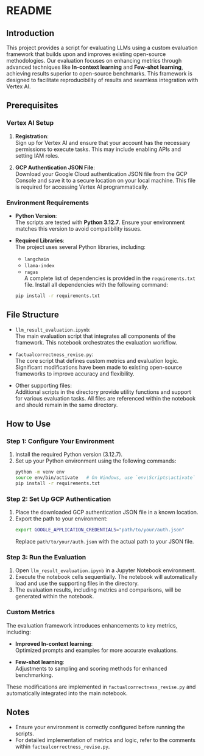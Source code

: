 
# README

## Introduction

This project provides a script for evaluating LLMs using a custom evaluation framework that builds upon and improves existing open-source methodologies. Our evaluation focuses on enhancing metrics through advanced techniques like **In-context learning** and **Few-shot learning**, achieving results superior to open-source benchmarks. This framework is designed to facilitate reproducibility of results and seamless integration with Vertex AI.

## Prerequisites

### Vertex AI Setup
1. **Registration**:  
   Sign up for Vertex AI and ensure that your account has the necessary permissions to execute tasks. This may include enabling APIs and setting IAM roles.

2. **GCP Authentication JSON File**:  
   Download your Google Cloud authentication JSON file from the GCP Console and save it to a secure location on your local machine. This file is required for accessing Vertex AI programmatically.

### Environment Requirements
- **Python Version**:  
   The scripts are tested with **Python 3.12.7**. Ensure your environment matches this version to avoid compatibility issues.

- **Required Libraries**:  
   The project uses several Python libraries, including:
   - `langchain`
   - `llama-index`
   - `ragas`  
   A complete list of dependencies is provided in the `requirements.txt` file. Install all dependencies with the following command:

   ```bash
   pip install -r requirements.txt
   ```

## File Structure

- `llm_result_evaluation.ipynb`:  
   The main evaluation script that integrates all components of the framework. This notebook orchestrates the evaluation workflow.

- `factualcorrectness_revise.py`:  
   The core script that defines custom metrics and evaluation logic. Significant modifications have been made to existing open-source frameworks to improve accuracy and flexibility.

- Other supporting files:  
   Additional scripts in the directory provide utility functions and support for various evaluation tasks. All files are referenced within the notebook and should remain in the same directory.

## How to Use

### Step 1: Configure Your Environment
1. Install the required Python version (3.12.7).
2. Set up your Python environment using the following commands:
   ```bash
   python -m venv env
   source env/bin/activate   # On Windows, use `env\Scripts\activate`
   pip install -r requirements.txt
   ```

### Step 2: Set Up GCP Authentication
1. Place the downloaded GCP authentication JSON file in a known location.
2. Export the path to your environment:
   ```bash
   export GOOGLE_APPLICATION_CREDENTIALS="path/to/your/auth.json"
   ```
   Replace `path/to/your/auth.json` with the actual path to your JSON file.

### Step 3: Run the Evaluation
1. Open `llm_result_evaluation.ipynb` in a Jupyter Notebook environment.
2. Execute the notebook cells sequentially. The notebook will automatically load and use the supporting files in the directory.
3. The evaluation results, including metrics and comparisons, will be generated within the notebook.

### Custom Metrics
The evaluation framework introduces enhancements to key metrics, including:
- **Improved In-context learning**:  
   Optimized prompts and examples for more accurate evaluations.

- **Few-shot learning**:  
   Adjustments to sampling and scoring methods for enhanced benchmarking.

These modifications are implemented in `factualcorrectness_revise.py` and automatically integrated into the main notebook.

## Notes
- Ensure your environment is correctly configured before running the scripts.
- For detailed implementation of metrics and logic, refer to the comments within `factualcorrectness_revise.py`.
